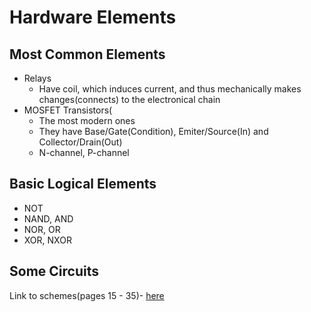 # Hardware Elements

Most Common Elements
-

- Relays
  - Have coil, which induces current, and thus mechanically makes changes(connects) to the electronical chain
- MOSFET Transistors(
  - The most modern ones
  - They have Base/Gate(Condition), Emiter/Source(In) and Collector/Drain(Out)
  - N-channel, P-channel

Basic Logical Elements
-  

- NOT
- NAND, AND
- NOR, OR
- XOR, NXOR

Some Circuits
-
Link to schemes(pages 15 - 35)- [here](https://learn.fmi.uni-sofia.bg/pluginfile.php/520036/mod_resource/content/2/L02-HardwareElements.pdf)
